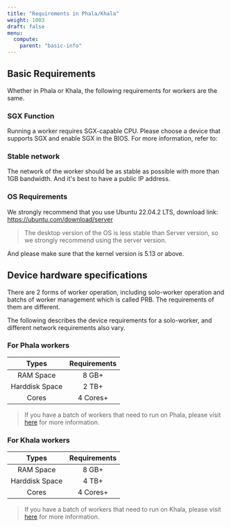 ```yaml
---
title: "Requirements in Phala/Khala"
weight: 1003
draft: false
menu:
  compute:
    parent: "basic-info"
---
```


## Basic Requirements

Whether in Phala or Khala, the following requirements for workers are the same.

### SGX Function

Running a worker requires SGX-capable CPU. Please choose a device that supports SGX and enable SGX in the BIOS.
For more information, refer to:

### Stable network

The network of the worker should be as stable as possible with more than 1GB bandwidth. And it's best to have a public IP address.

### OS Requirements

We strongly recommend that you use Ubuntu 22.04.2 LTS, download link: https://ubuntu.com/download/server

> The desktop version of the OS is less stable than Server version, so we strongly recommend using the server version.

And please make sure that the kernel version is 5.13 or above.

## Device hardware specifications

There are 2 forms of worker operation, including solo-worker operation and batchs of worker management which is called PRB. The requirements of them are different. 

The following describes the device requirements for a solo-worker, and different network requirements also vary.

### For Phala workers

|Types|Requirements|
|:----------:|:----------:|
|RAM Space|8 GB+|
|Harddisk Space|2 TB+|
|Cores|4 Cores+|

> If you have a batch of workers that need to run on Phala, please visit [here](https://wiki.phala.network/en-us/mine/phala-worker/prbv3-deployment/) for more information.

### For Khala workers

|Types|Requirements|
|:----------:|:----------:|
|RAM Space|8 GB+|
|Harddisk Space|4 TB+|
|Cores|4 Cores+|

> If you have a batch of workers that need to run on Khala, please visit [here]() for more information.
